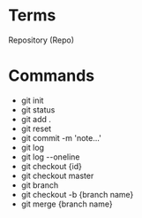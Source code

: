 # Terms
Repository (Repo)

# Commands
- git init
- git status
- git add .
- git reset
- git commit -m 'note...'
- git log
- git log --oneline
- git checkout {id}
- git checkout master
- git branch
- git checkout -b {branch name}
- git merge {branch name}